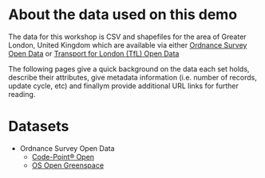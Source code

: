 # About the data used on this demo
The data for this workshop is CSV and shapefiles for the area of Greater London, United Kingdom which are available via either [Ordnance Survey Open Data](http://www.os.uk/oswebsite/opendata/index.html) or [Transport for London (TfL) Open Data](https://tfl.gov.uk/info-for/open-data-users/)

The following pages give a quick background on the data each set holds, describe their attributes, give metadata information (i.e. number of records, update cycle, etc) and finallym provide additional URL links for further reading.

# Datasets
- Ordnance Survey Open Data
  - [Code-Point® Open](data/cpo.md)
  - [OS Open Greenspace](data/oso-greenspace.md)



